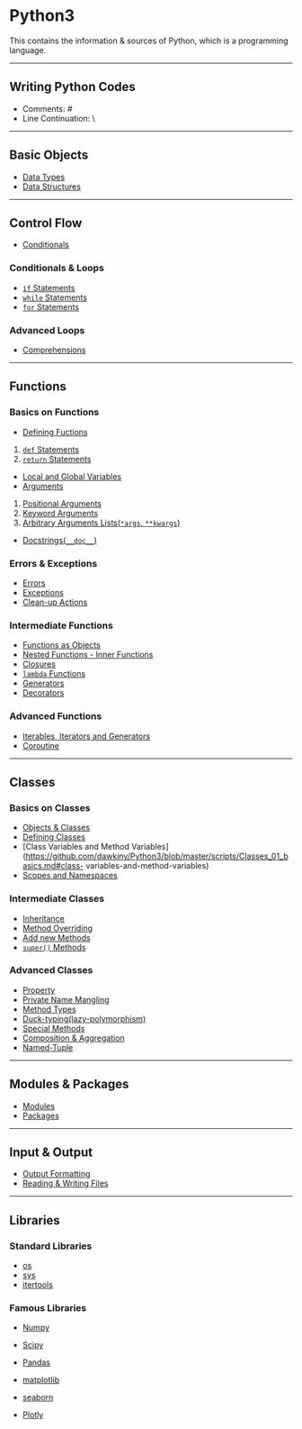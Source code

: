 # Python3
This contains the information &amp; sources of Python, which is a programming language.

---
## Writing Python Codes
* Comments: \#
* Line Continuation: \\

---
## Basic Objects

* [Data Types](https://github.com/dawkiny/Python3/blob/master/scripts/Objects_01_datatype.md)
* [Data Structures](https://github.com/dawkiny/Python3/blob/master/scripts/Objects_02_datastructure.md)


---
## Control Flow

* [Conditionals](https://github.com/dawkiny/Python3/blob/master/scripts/ControlFlow_01_conditionals_and_loops.md#conditionals)

### Conditionals & Loops

* [```if``` Statements](https://github.com/dawkiny/Python3/blob/master/scripts/ControlFlow_01_conditionals_and_loops.md#if-statements)
* [```while``` Statements](https://github.com/dawkiny/Python3/blob/master/scripts/ControlFlow_01_conditionals_and_loops.md#while-statements)
* [```for``` Statements](https://github.com/dawkiny/Python3/blob/master/scripts/ControlFlow_01_conditionals_and_loops.md#for-statements)

### Advanced Loops

* [Comprehensions](https://github.com/dawkiny/Python3/blob/master/scripts/ControlFlow_01_conditionals_and_loops.md#comprehensions)


---
## Functions

### Basics on Functions

* [Defining Fuctions](https://github.com/dawkiny/Python3/blob/master/scripts/Functions_01_basics.md#defining-functions)  
 1. [```def``` Statements](https://github.com/dawkiny/Python3/blob/master/scripts/Functions_01_basics.md#def-statements)  
 1. [```return``` Statements](https://github.com/dawkiny/Python3/blob/master/scripts/Functions_01_basics.md#return-statements)  
* [Local and Global Variables](https://github.com/dawkiny/Python3/blob/master/scripts/Functions_01_basics.md#local-and-global-variables)
* [Arguments](https://github.com/dawkiny/Python3/blob/master/scripts/Functions_01_basics.md#arguments)
 1. [Positional Arguments](https://github.com/dawkiny/Python3/blob/master/scripts/Functions_01_basics.md#positional-arguments)
 1. [Keyword Arguments](https://github.com/dawkiny/Python3/blob/master/scripts/Functions_01_basics.md#keyword-arguments)
 1. [Arbitrary Arguments Lists(```*args```, ```**kwargs```)](https://github.com/dawkiny/Python3/blob/master/scripts/Functions_01_basics.md#arbitrary-arguments-lists)
* [Docstrings(```__doc__```)](https://github.com/dawkiny/Python3/blob/master/scripts/Functions_01_basics.md#docstrings)


### Errors & Exceptions

* [Errors](https://github.com/dawkiny/Python3/blob/master/scripts/Functions_01_basics.md#errors)  
* [Exceptions](https://github.com/dawkiny/Python3/blob/master/scripts/Functions_01_basics.md#exceptions)  
* [Clean-up Actions](https://github.com/dawkiny/Python3/blob/master/scripts/Functions_01_basics.md#clean-up-actions)  


### Intermediate Functions

* [Functions as Objects](https://github.com/dawkiny/Python3/blob/master/scripts/Functions_01_basics.md#functions-as-objects)
* [Nested Functions - Inner Functions](https://github.com/dawkiny/Python3/blob/master/scripts/Functions_01_basics.md#nested-functions---inner-functions)
* [Closures](https://github.com/dawkiny/Python3/blob/master/scripts/Functions_01_basics.md#closures)
* [```lambda``` Functions](https://github.com/dawkiny/Python3/blob/master/scripts/Functions_01_basics.md#lambda-functions)
* [Generators](https://github.com/dawkiny/Python3/blob/master/scripts/Functions_01_basics.md#generators)
* [Decorators](https://github.com/dawkiny/Python3/blob/master/scripts/Functions_01_basics.md#decorators)


### Advanced Functions
* [Iterables, Iterators and Generators](https://github.com/dawkiny/Python3/blob/master/scripts/ControlFlow_02_iter.md#control-flow제어-흐름-1-iterables-iterator-generator)
* [Coroutine](https://github.com/dawkiny/Python3/blob/master/scripts/ControlFlow_03_coroutine.md#coroutine)

---
## Classes

### Basics on Classes

* [Objects & Classes](https://github.com/dawkiny/Python3/blob/master/scripts/Classes_01_basics.md#objects-and-classes)
* [Defining Classes](https://github.com/dawkiny/Python3/blob/master/scripts/Classes_01_basics.md#defining-classes)
* [Class Variables and Method Variables](https://github.com/dawkiny/Python3/blob/master/scripts/Classes_01_basics.md#class- variables-and-method-variables)  
* [Scopes and Namespaces](https://github.com/dawkiny/Python3/blob/master/scripts/Classes_01_basics.md#scopes-and-namespaces)

### Intermediate Classes

* [Inheritance](https://github.com/dawkiny/Python3/blob/master/scripts/Classes_01_basics.md#inheritance)  
* [Method Overriding](https://github.com/dawkiny/Python3/blob/master/scripts/Classes_01_basics.md#inheritance#method-overriding)  
* [Add new Methods](https://github.com/dawkiny/Python3/blob/master/scripts/Classes_01_basics.md#add-new-methods)  
* [```super()``` Methods](https://github.com/dawkiny/Python3/blob/master/scripts/Classes_01_basics.md#super-methods)

### Advanced Classes

* [Property](https://github.com/dawkiny/Python3/blob/master/scripts/Classes_01_basics.md#property)
* [Private Name Mangling](https://github.com/dawkiny/Python3/blob/master/scripts/Classes_01_basics.md#private-name-mangling)
* [Method Types](https://github.com/dawkiny/Python3/blob/master/scripts/Classes_01_basics.md#method-types)
* [Duck-typing(lazy-polymorphism)](https://github.com/dawkiny/Python3/blob/master/scripts/Classes_01_basics.md#duck-typing)
* [Special Methods](https://github.com/dawkiny/Python3/blob/master/scripts/Classes_01_basics.md#special-methods)
* [Composition & Aggregation](https://github.com/dawkiny/Python3/blob/master/scripts/Classes_01_basics.md#composition-and-aggregation)
* [Named-Tuple](https://github.com/dawkiny/Python3/blob/master/scripts/Classes_01_basics.md#named-tuple)

---
## Modules & Packages

* [Modules]()
* [Packages]()

---
## Input & Output

* [Output Formatting]()
* [Reading & Writing Files]()

---
## Libraries

### Standard Libraries

* [os]()
* [sys]()
* [itertools]()

### Famous Libraries

* [Numpy]()
* [Scipy]()
* [Pandas]()


* [matplotlib]()
* [seaborn]()
* [Plotly]()
